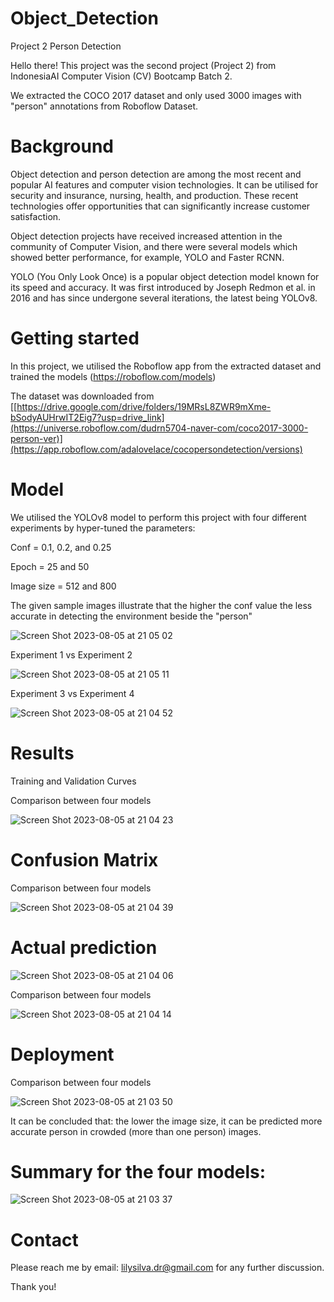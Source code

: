 # Object_Detection
Project 2 Person Detection 

Hello there!
This project was the second project (Project 2) from IndonesiaAI Computer Vision (CV) Bootcamp Batch 2.

We extracted the COCO 2017 dataset and only used 3000 images with "person" annotations from Roboflow Dataset.

# Background
Object detection and person detection are among the most recent and popular AI features and computer vision technologies. It can be utilised for security and insurance, nursing, health, and production. These recent technologies offer opportunities that can significantly increase customer satisfaction.

Object detection projects have received increased attention in the community of Computer Vision, and there were several models which showed better performance, for example, YOLO and Faster RCNN. 

YOLO (You Only Look Once) is a popular object detection model known for its speed and accuracy. It was first introduced by Joseph Redmon et al. in 2016 and has since undergone several iterations, the latest being YOLOv8.

# Getting started
In this project, we utilised the Roboflow app from the extracted dataset and trained the models (https://roboflow.com/models)

The dataset was downloaded from [[https://drive.google.com/drive/folders/19MRsL8ZWR9mXme-bSodyAUHrwIT2Eig7?usp=drive_link](https://universe.roboflow.com/dudrn5704-naver-com/coco2017-3000-person-ver)](https://app.roboflow.com/adalovelace/cocopersondetection/versions)


# Model
We utilised the YOLOv8 model to perform this project with four different experiments by hyper-tuned the parameters:

Conf = 0.1, 0.2, and 0.25

Epoch = 25 and 50

Image size = 512 and 800

The given sample images illustrate that the higher the conf value the less accurate in detecting the environment beside the "person"

![Screen Shot 2023-08-05 at 21 05 02](https://github.com/LSardiani/Object_Detection/assets/135226112/e0e7744e-32c3-41b8-a759-f3ef2ca53fa8)


Experiment 1 vs Experiment 2

![Screen Shot 2023-08-05 at 21 05 11](https://github.com/LSardiani/Object_Detection/assets/135226112/a7b3e5f8-b2e2-41dc-af78-d6ee6e4c934b)



Experiment 3 vs Experiment 4

![Screen Shot 2023-08-05 at 21 04 52](https://github.com/LSardiani/Object_Detection/assets/135226112/a8b97093-49ce-4ab7-b11a-290f3c46bfe7)



# Results

Training and Validation Curves

Comparison between four models

![Screen Shot 2023-08-05 at 21 04 23](https://github.com/LSardiani/Object_Detection/assets/135226112/222db1e7-cd97-40d5-89e8-7d1fafe647a3)



# Confusion Matrix

Comparison between four models

![Screen Shot 2023-08-05 at 21 04 39](https://github.com/LSardiani/Object_Detection/assets/135226112/e22500c4-ee55-4012-bc85-0dafb399c467)



# Actual prediction

![Screen Shot 2023-08-05 at 21 04 06](https://github.com/LSardiani/Object_Detection/assets/135226112/07e3a2ef-32bd-4c3b-8b44-c251fb9a2b38)



Comparison between four models

![Screen Shot 2023-08-05 at 21 04 14](https://github.com/LSardiani/Object_Detection/assets/135226112/cf9f3a08-5d90-40d9-a0d5-2c418ff58260)



# Deployment 

Comparison between four models

![Screen Shot 2023-08-05 at 21 03 50](https://github.com/LSardiani/Object_Detection/assets/135226112/e0985ee8-cd88-4814-be5f-38d2d9a21af3)


It can be concluded that: the lower the image size, it can be predicted more accurate person in crowded (more than one person) images.

# Summary for the four models:

![Screen Shot 2023-08-05 at 21 03 37](https://github.com/LSardiani/Object_Detection/assets/135226112/bba80eec-960d-40b5-b704-e49e85028b86)



# Contact
Please reach me by email: lilysilva.dr@gmail.com for any further discussion.

Thank you!
